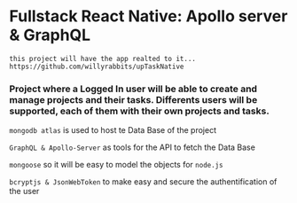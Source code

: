 # Fullstack React Native: Apollo server & GraphQL

`this project will have the app realted to it... https://github.com/willyrabbits/upTaskNative`




### Project where a Logged In user will be able to create and manage projects and their tasks. Differents users will be supported, each of them with their own projects and tasks.

`mongodb atlas` is used to host te Data Base of the project

`GraphQL & Apollo-Server` as tools for the API to fetch the Data Base

`mongoose` so it will be easy to model the objects for `node.js`

`bcryptjs & JsonWebToken` to make easy and secure the authentification of the user
